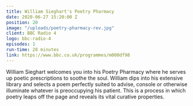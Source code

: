 ```yaml
---
title: William Sieghart's Poetry Pharmacy
date: 2020-06-27 15:20:00 Z
position: 20
image: "/uploads/poetry-pharmacy-rev.jpg"
client: BBC Radio 4
logo: bbc-radio-4
episodes: 1
run-time: 28 minutes
link: https://www.bbc.co.uk/programmes/m000df98
---
```


William Sieghart welcomes you into his Poetry Pharmacy where he serves up poetic prescriptions to soothe the soul. William dips into his extensive library and selects a poem perfectly suited to advise, console or otherwise illuminate whatever is preoccupying his patient. This is a process in which poetry leaps off the page and reveals its vital curative properties.